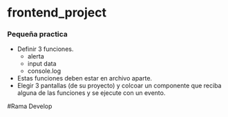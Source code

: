 # frontend_project

### Pequeña practica

* Definir 3 funciones.
    * alerta
    * input data
    * console.log
* Estas funciones deben estar en archivo aparte.
* Elegir 3 pantallas (de su proyecto) y colcoar un componente que reciba alguna de las funciones y se ejecute con un evento. 


#Rama Develop